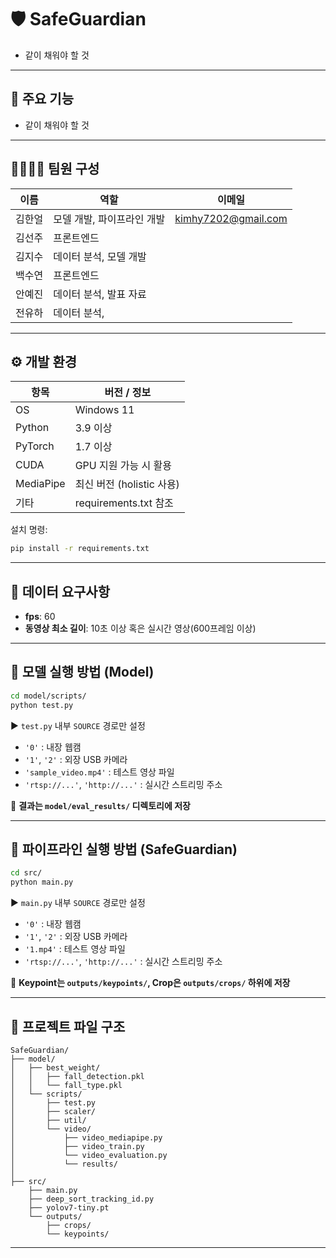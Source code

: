 
# 🛡️ SafeGuardian

- 같이 채워야 할 것

---

## 🚀 주요 기능

- 같이 채워야 할 것

---

## 👨‍👩‍👧‍👦 팀원 구성

| 이름 | 역할 | 이메일 |
|------|------|------|
|김한얼|모델 개발, 파이프라인 개발|kimhy7202@gmail.com|
|김선주|프론트엔드|      |
|김지수|데이터 분석, 모델 개발|      |
|백수연|프론트엔드|      |
|안예진|데이터 분석, 발표 자료       |      |
|전유하|데이터 분석,       |      |

---

## ⚙️ 개발 환경

| 항목 | 버전 / 정보 |
|------|-------------|
| OS | Windows 11|
| Python | 3.9 이상 |
| PyTorch | 1.7 이상 |
| CUDA | GPU 지원 가능 시 활용 |
| MediaPipe | 최신 버전 (holistic 사용) |
| 기타 | requirements.txt 참조 |

설치 명령:
```bash
pip install -r requirements.txt
```

---

## 📂 데이터 요구사항

- **fps**: 60
- **동영상 최소 길이**: 10초 이상 혹은 실시간 영상(600프레임 이상)

---

## 🧪 모델 실행 방법 (Model)

```bash
cd model/scripts/
python test.py
```

▶️ `test.py` 내부 `SOURCE` 경로만 설정  
- `'0'` : 내장 웹캠  
- `'1'`, `'2'` : 외장 USB 카메라  
- `'sample_video.mp4'` : 테스트 영상 파일  
- `'rtsp://...'`, `'http://...'` : 실시간 스트리밍 주소  

📂 **결과는 `model/eval_results/` 디렉토리에 저장**

---

## 🚀 파이프라인 실행 방법 (SafeGuardian)

```bash
cd src/
python main.py
```

▶️ `main.py` 내부 `SOURCE` 경로만 설정  
- `'0'` : 내장 웹캠  
- `'1'`, `'2'` : 외장 USB 카메라  
- `'1.mp4'` : 테스트 영상 파일
- `'rtsp://...'`, `'http://...'` : 실시간 스트리밍 주소  

📂 **Keypoint는 `outputs/keypoints/`, Crop은 `outputs/crops/` 하위에 저장**  

---

## 📁 프로젝트 파일 구조

```
SafeGuardian/
├── model/
│   ├── best_weight/
│   │   ├── fall_detection.pkl
│   │   └── fall_type.pkl
│   └── scripts/
│       ├── test.py
│       ├── scaler/
│       ├── util/
│       └── video/
│           ├── video_mediapipe.py
│           ├── video_train.py
│           └── video_evaluation.py
│           └── results/
│
├── src/
    ├── main.py
    ├── deep_sort_tracking_id.py
    ├── yolov7-tiny.pt
    └── outputs/
        ├── crops/
        └── keypoints/
```

---